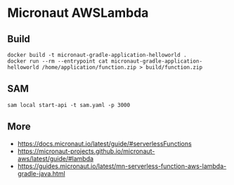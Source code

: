 # Micronaut AWSLambda



## Build

```shell
docker build -t micronaut-gradle-application-helloworld .
docker run --rm --entrypoint cat micronaut-gradle-application-helloworld /home/application/function.zip > build/function.zip
```

## SAM

```shell
sam local start-api -t sam.yaml -p 3000
```

## More
- https://docs.micronaut.io/latest/guide/#serverlessFunctions
- https://micronaut-projects.github.io/micronaut-aws/latest/guide/#lambda
- https://guides.micronaut.io/latest/mn-serverless-function-aws-lambda-gradle-java.html